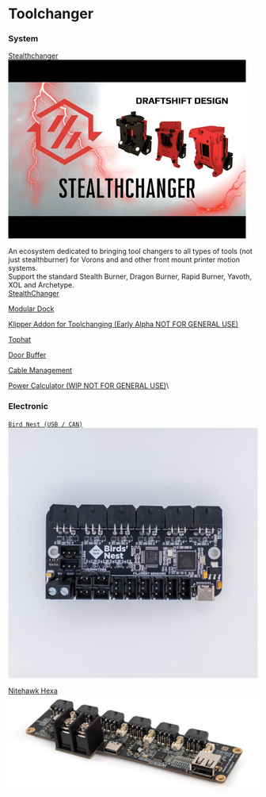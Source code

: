 # Toolchanger

### System

[Stealthchanger](https://github.com/DraftShift/StealthChanger)\
![](../.gitbook/assets/image.png)

An ecosystem dedicated to bringing tool changers to all types of tools (not just stealthburner) for Vorons and and other front mount printer motion systems.\
Support the standard Stealth Burner, Dragon Burner, Rapid Burner, Yavoth, XOL and Archetype.\
[ StealthChanger](https://github.com/DraftShift/StealthChanger)

[ Modular Dock](https://github.com/DraftShift/ModularDock)

[ Klipper Addon for Toolchanging (Early Alpha NOT FOR GENERAL USE)](https://github.com/DraftShift/klipper-toolchanger)

[ Tophat](https://github.com/DraftShift/Tophat)

[ Door Buffer](https://github.com/DraftShift/DoorBuffer)

[ Cable Management](https://github.com/DraftShift/CableManagement)

[ Power Calculator (WIP NOT FOR GENERAL USE)](https://github.com/DraftShift/PowerCalc)\


### Electronic

[`Bird Nest (USB / CAN)`](https://github.com/xbst/Birds-Nest)\
![](<../.gitbook/assets/image (1).png>)

[Nitehawk Hexa](https://docs.ldomotors.com/en/Toolboard/Nitehawk-Hexa)\
![](<../.gitbook/assets/image (2).png>)
